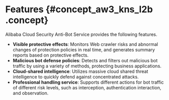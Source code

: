 # Features {#concept_aw3_kns_l2b .concept}

Alibaba Cloud Security Anti-Bot Service provides the following features.

-   **Visible protective effects**: Monitors Web crawler risks and abnormal changes of protection policies in real time, and generates summary reports based on protective effects.
-   **Malicious bot defense policies**: Detects and filters out malicious bot traffic by using a variety of methods, protecting business applications.
-   **Cloud-shared intelligence**: Utilizes massive cloud shared threat intelligence to quickly defend against concentrated attacks.
-   **Professional handling service**: Supports different actions for bot traffic of different risk levels, such as interception, authentication interaction, and observation.

